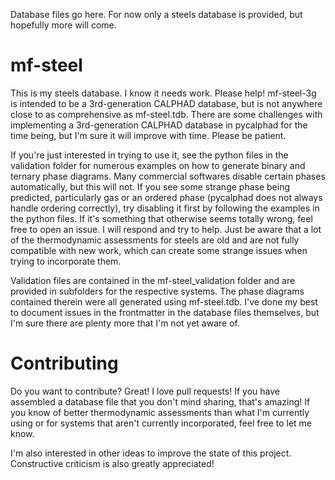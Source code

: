 Database files go here. For now only a steels database is provided, but hopefully more will come.

# mf-steel
This is my steels database. I know it needs work. Please help! mf-steel-3g is intended to be a 3rd-generation CALPHAD database, but is not anywhere close to as comprehensive as mf-steel.tdb. There are some challenges with implementing a 3rd-generation CALPHAD database in pycalphad for the time being, but I'm sure it will improve with time. Please be patient.

If you're just interested in trying to use it, see the python files in the validation folder for numerous examples on how to generate binary and ternary phase diagrams. Many commercial softwares disable certain phases automatically, but this will not. If you see some strange phase being predicted, particularly gas or an ordered phase (pycalphad does not always handle ordering correctly), try disabling it first by following the examples in the python files. If it's something that otherwise seems totally wrong, feel free to open an issue. I will respond and try to help. Just be aware that a lot of the thermodynamic assessments for steels are old and are not fully compatible with new work, which can create some strange issues when trying to incorporate them.

Validation files are contained in the mf-steel_validation folder and are provided in subfolders for the respective systems. The phase diagrams contained therein were all generated using mf-steel.tdb. I've done my best to document issues in the frontmatter in the database files themselves, but I'm sure there are plenty more that I'm not yet aware of.

# Contributing
Do you want to contribute? Great! I love pull requests! If you have assembled a database file that you don't mind sharing, that's amazing! If you know of better thermodynamic assessments than what I'm currently using or for systems that aren't currently incorporated, feel free to let me know.

I'm also interested in other ideas to improve the state of this project. Constructive criticism is also greatly appreciated!